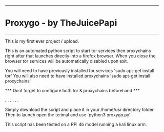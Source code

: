 -------------------------------------------------------------------------------------------------------------------------------------------

# Proxygo - by TheJuicePapi

-------------------------------------------------------------------------------------------------------------------------------------------

This is my first ever project / upload.

This is an automated python script to start tor services then proxychains right after that launches directly into a firefox browser.
When you close the browser tor services will be automatically disabled upon exit.

You will need to have previously installed tor services 'sudo apt-get install tor' 
You will also need to have installed proxychains 'sudo apt-get install proxychains'

*** Dont forget to configure both tor & proxychains beforehand ***

.
.
.
.
.
.

Simply download the script and place it in your /home/usr directory folder.
Then to launch  open the terimal and use 'python3 proxygo.py'



This script has been tested on a RPI 4b model running a kali linux arm. 
